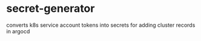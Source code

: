 # secret-generator
converts k8s service account tokens into secrets for adding cluster records in argocd
